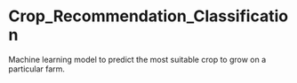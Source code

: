 # Crop_Recommendation_Classification
Machine learning model to predict the most suitable crop to grow on a particular farm.
